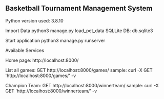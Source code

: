 Basketball Tournament Management System
---------------------------------------

Python version used: 3.8.10

Import Data
python3 manage.py load_pet_data
SQLLite DB: db.sqlite3 

Start application
python3 manage.py runserver

Available Services

Home page: http://localhost:8000/

List all games: GET http://localhost:8000/games/
sample: curl -X GET 'http://localhost:8000/games/' -v

Champion Team: GET http://localhost:8000/winnerteam/
sample: curl -X GET 'http://localhost:8000/winnerteam/' -v
